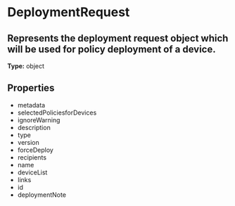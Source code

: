 # DeploymentRequest

## Represents the deployment request object which will be used for policy deployment of a device.

**Type:** object

## Properties
* metadata
* selectedPoliciesforDevices
* ignoreWarning
* description
* type
* version
* forceDeploy
* recipients
* name
* deviceList
* links
* id
* deploymentNote

